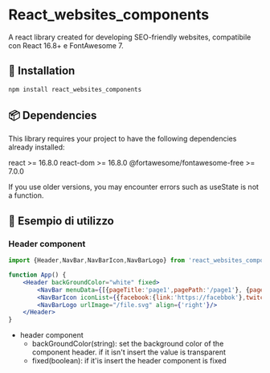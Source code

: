 # React_websites_components

A react library created for developing SEO-friendly websites, compatibile con React 16.8+ e FontAwesome 7.

## 🚀 Installation
```bash
npm install react_websites_components
```

## 📦 Dependencies
This library requires your project to have the following dependencies already installed:

react >= 16.8.0
react-dom >= 16.8.0
@fortawesome/fontawesome-free >= 7.0.0

If you use older versions, you may encounter errors such as useState is not a function.

## 🧪 Esempio di utilizzo
### Header component
```jsx
import {Header,NavBar,NavBarIcon,NavBarLogo} from 'react_websites_components/Header'

function App() {
    <Header backGroundColor="white" fixed>
        <NavBar menuData={[{pageTitle:'page1',pagePath:'/page1'}, {pageTitle:'page2',pagePath:'/page2'},{pageTitle:'page3',pagePath:'/page3'}]} align="left" componetGrow={3} />
        <NavBarIcon iconList={{facebook:{link:'https://facebbok'},twitch:{link:'https://twitch'},instagram:{link:'https://twitch'}}} align={'center'} />
        <NavBarLogo urlImage="/file.svg" align={'right'}/>
    </Header>
}
```
- header component
  - backGroundColor(string): set the background color of the component header. if it isn't insert the value is transparent
  - fixed(boolean): if it'is insert the header component is fixed
